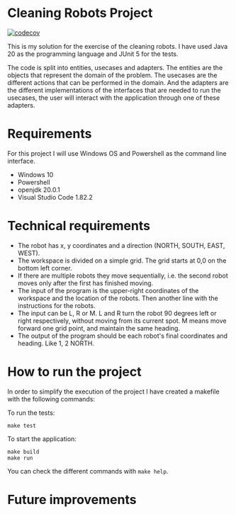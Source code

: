 # Cleaning Robots Project

[![codecov](https://codecov.io/gh/JavierSplvd/java-cleaning-robots/graph/badge.svg?token=0JXJYC79OD)](https://codecov.io/gh/JavierSplvd/java-cleaning-robots)

This is my solution for the exercise of the cleaning robots. I have used Java 20 as the programming language and JUnit 5 for the tests.

The code is split into entities, usecases and adapters. The entities are the objects that represent the domain of the problem. The usecases are the different actions that can be performed in the domain. And the adapters are the different implementations of the interfaces that are needed to run the usecases, the user will interact with the application through one of these adapters.

# Requirements

For this project I will use Windows OS and Powershell as the command line interface.

- Windows 10
- Powershell
- openjdk 20.0.1
- Visual Studio Code 1.82.2

# Technical requirements

- The robot has x, y coordinates and a direction (NORTH, SOUTH, EAST, WEST).
- The workspace is divided on a simple grid. The grid starts at 0,0 on the bottom left corner.
- If there are multiple robots they move sequentially, i.e. the second robot moves only after the first has finished moving.
- The input of the program is the upper-right coordinates of the workspace and the location of the robots. Then another line with the instructions for the robots.
- The input can be L, R or M. L and R turn the robot 90 degrees left or right respectively, without moving from its current spot. M means move forward one grid point, and maintain the same heading.
- The output of the program should be each robot's final coordinates and heading. Like 1, 2 NORTH.

# How to run the project

In order to simplify the execution of the project I have created a makefile with the following commands:

To run the tests:

```
make test
```

To start the application:

```
make build
make run
```
You can check the different commands with `make help`.


# Future improvements